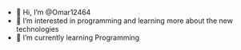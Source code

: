 - 👋 Hi, I’m @Omar12464
- 👀 I’m interested in programming and learning more about the new technologies
- 🌱 I’m currently learning Programming


<!---
Omar12464/Omar12464 is a ✨ special ✨ repository because its `README.md` (this file) appears on your GitHub profile.
You can click the Preview link to take a look at your changes.
--->
